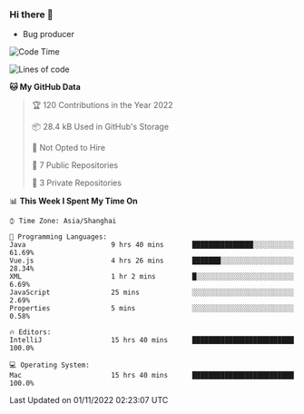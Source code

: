 ### Hi there 👋
* Bug producer
<!--START_SECTION:waka-->
![Code Time](http://img.shields.io/badge/Code%20Time-805%20hrs%2035%20mins-blue)

![Lines of code](https://img.shields.io/badge/From%20Hello%20World%20I%27ve%20Written-36%20Thousand%20lines%20of%20code-blue)

**🐱 My GitHub Data** 

> 🏆 120 Contributions in the Year 2022
 > 
> 📦 28.4 kB Used in GitHub's Storage 
 > 
> 🚫 Not Opted to Hire
 > 
> 📜 7 Public Repositories 
 > 
> 🔑 3 Private Repositories  
 > 
📊 **This Week I Spent My Time On** 

```text
⌚︎ Time Zone: Asia/Shanghai

💬 Programming Languages: 
Java                     9 hrs 40 mins       ███████████████░░░░░░░░░░   61.69% 
Vue.js                   4 hrs 26 mins       ███████░░░░░░░░░░░░░░░░░░   28.34% 
XML                      1 hr 2 mins         █░░░░░░░░░░░░░░░░░░░░░░░░   6.69% 
JavaScript               25 mins             ░░░░░░░░░░░░░░░░░░░░░░░░░   2.69% 
Properties               5 mins              ░░░░░░░░░░░░░░░░░░░░░░░░░   0.58%

🔥 Editors: 
IntelliJ                 15 hrs 40 mins      █████████████████████████   100.0%

💻 Operating System: 
Mac                      15 hrs 40 mins      █████████████████████████   100.0%

```


 Last Updated on 01/11/2022 02:23:07 UTC
<!--END_SECTION:waka-->
